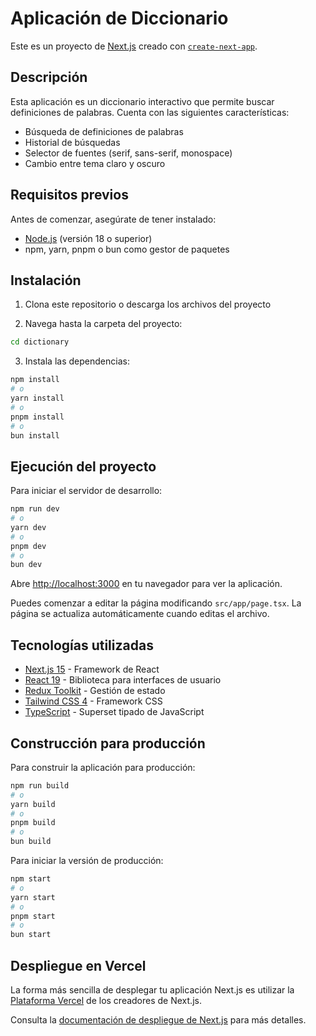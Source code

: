 # Aplicación de Diccionario

Este es un proyecto de [Next.js](https://nextjs.org) creado con [`create-next-app`](https://nextjs.org/docs/app/api-reference/cli/create-next-app).

## Descripción

Esta aplicación es un diccionario interactivo que permite buscar definiciones de palabras. Cuenta con las siguientes características:

- Búsqueda de definiciones de palabras
- Historial de búsquedas
- Selector de fuentes (serif, sans-serif, monospace)
- Cambio entre tema claro y oscuro

## Requisitos previos

Antes de comenzar, asegúrate de tener instalado:

- [Node.js](https://nodejs.org/) (versión 18 o superior)
- npm, yarn, pnpm o bun como gestor de paquetes

## Instalación

1. Clona este repositorio o descarga los archivos del proyecto

2. Navega hasta la carpeta del proyecto:

```bash
cd dictionary
```

3. Instala las dependencias:

```bash
npm install
# o
yarn install
# o
pnpm install
# o
bun install
```

## Ejecución del proyecto

Para iniciar el servidor de desarrollo:

```bash
npm run dev
# o
yarn dev
# o
pnpm dev
# o
bun dev
```

Abre [http://localhost:3000](http://localhost:3000) en tu navegador para ver la aplicación.

Puedes comenzar a editar la página modificando `src/app/page.tsx`. La página se actualiza automáticamente cuando editas el archivo.

## Tecnologías utilizadas

- [Next.js 15](https://nextjs.org/) - Framework de React
- [React 19](https://react.dev/) - Biblioteca para interfaces de usuario
- [Redux Toolkit](https://redux-toolkit.js.org/) - Gestión de estado
- [Tailwind CSS 4](https://tailwindcss.com/) - Framework CSS
- [TypeScript](https://www.typescriptlang.org/) - Superset tipado de JavaScript

## Construcción para producción

Para construir la aplicación para producción:

```bash
npm run build
# o
yarn build
# o
pnpm build
# o
bun build
```

Para iniciar la versión de producción:

```bash
npm start
# o
yarn start
# o
pnpm start
# o
bun start
```

## Despliegue en Vercel

La forma más sencilla de desplegar tu aplicación Next.js es utilizar la [Plataforma Vercel](https://vercel.com/new?utm_medium=default-template&filter=next.js&utm_source=create-next-app&utm_campaign=create-next-app-readme) de los creadores de Next.js.

Consulta la [documentación de despliegue de Next.js](https://nextjs.org/docs/app/building-your-application/deploying) para más detalles.
